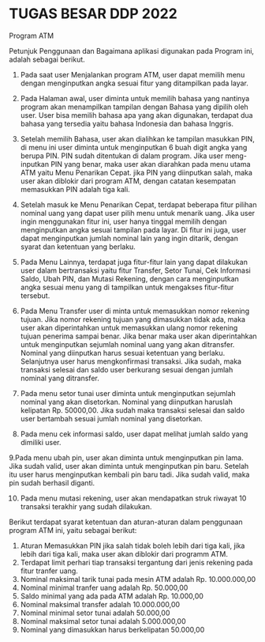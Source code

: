 # TUGAS BESAR DDP 2022
Program ATM

Petunjuk Penggunaan dan Bagaimana aplikasi digunakan pada Program ini, adalah sebagai berikut.

1. Pada saat user Menjalankan program ATM, user dapat memilih menu dengan menginputkan angka sesuai fitur yang ditampilkan pada layar.

2. Pada Halaman awal, user diminta untuk memilih bahasa yang nantinya program akan menampilkan tampilan dengan Bahasa yang dipilih oleh user. User bisa memilih bahasa apa yang akan digunakan, terdapat dua bahasa yang tersedia yaitu bahasa Indonesia dan bahasa Inggris.

3. Setelah memilih Bahasa, user akan dialihkan ke tampilan masukkan PIN, di menu ini user diminta untuk menginputkan 6 buah digit angka yang berupa PIN. PIN sudah ditentukan di dalam program. Jika user meng-inputkan PIN yang benar, maka user akan diarahkan pada menu utama ATM yaitu Menu Penarikan Cepat. jika PIN yang diinputkan salah, maka user akan diblokir dari program ATM, dengan catatan kesempatan memasukkan PIN adalah tiga kali.

4. Setelah masuk ke Menu Penarikan Cepat, terdapat beberapa fitur pilihan nominal uang yang dapat user pilih menu untuk menarik uang. Jika user ingin menggunakan fitur ini, user hanya tinggal memilih dengan menginputkan angka sesuai tampilan pada layar. Di fitur ini juga, user dapat menginputkan jumlah nominal lain yang ingin ditarik, dengan syarat dan ketentuan yang berlaku.

5. Pada Menu Lainnya, terdapat juga fitur-fitur lain yang dapat dilakukan user dalam bertransaksi yaitu fitur Transfer, Setor Tunai, Cek Informasi Saldo, Ubah PIN, dan Mutasi Rekening, dengan cara menginputkan angka sesuai menu yang di tampilkan untuk mengakses fitur-fitur tersebut.

6. Pada Menu Transfer user di minta untuk memasukkan nomor rekening tujuan. Jika nomor rekening tujuan yang dimasukkan tidak ada, maka user akan diperintahkan untuk memasukkan ulang nomor rekening tujuan penerima sampai benar. Jika benar maka user akan diperintahkan untuk menginputkan sejumlah nominal uang yang akan ditransfer. Nominal yang diinputkan harus sesuai ketentuan yang berlaku. Selanjutnya user harus mengkonfirmasi transaksi. Jika sudah, maka transaksi selesai dan saldo user berkurang sesuai dengan jumlah nominal yang ditransfer.

7. Pada menu setor tunai user diminta untuk menginputkan sejumlah nominal yang akan disetorkan. Nominal yang diinputkan haruslah kelipatan Rp. 50000,00. Jika sudah maka transaksi selesai dan saldo user bertambah sesuai jumlah nominal yang disetorkan.

8. Pada menu cek informasi saldo, user dapat melihat jumlah saldo yang dimiliki user.

9.Pada menu ubah pin, user akan diminta untuk menginputkan pin lama. Jika sudah valid, user akan diminta untuk menginputkan pin baru. Setelah itu user harus menginputkan kembali pin baru tadi. Jika sudah valid, maka pin sudah berhasil diganti.

10. Pada menu mutasi rekening, user akan mendapatkan struk riwayat 10 transaksi terakhir yang sudah dilakukan.

Berikut terdapat syarat ketentuan dan aturan-aturan dalam penggunaan program ATM ini, yaitu sebagai berikut:
1)	Aturan Memasukkan PIN jika salah  tidak boleh lebih dari  tiga kali, jika lebih dari tiga       kali, maka user akan diblokir dari programm ATM. 
2)	Terdapat limit perhari tiap transaksi tergantung dari jenis rekening pada fitur tranfer uang.
3)	Nominal maksimal tarik tunai pada mesin ATM adalah Rp. 10.000.000,00                            
4)	Nominal minimal tranfer uang adalah Rp. 50.000,00
5)	Saldo minimal yang ada pada ATM adalah Rp. 10.000,00
6)	Nominal maksimal transfer adalah 10.000.000,00
7)	Nominal minimal setor tunai adalah 50.000,00
8)	Nominal maksimal setor tunai adalah 5.000.000,00
9)	Nominal yang dimasukkan harus berkelipatan 50.000,00
